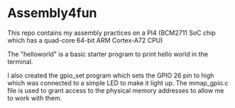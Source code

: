 # Assembly4fun
This repo contains my assembly practices on a PI4 (BCM2711 SoC chip which has a quad-core 64-bit ARM Cortex-A72 CPU)

The "helloworld" is a basic starter program to print hello world in the terminal.

I also created the gpio_set program which sets the GPIO 26 pin to high which was connected to a simple LED to make it light up.
The mmap_gpio.c file is used to grant access to the physical memory addresses to allow me to work with them.
